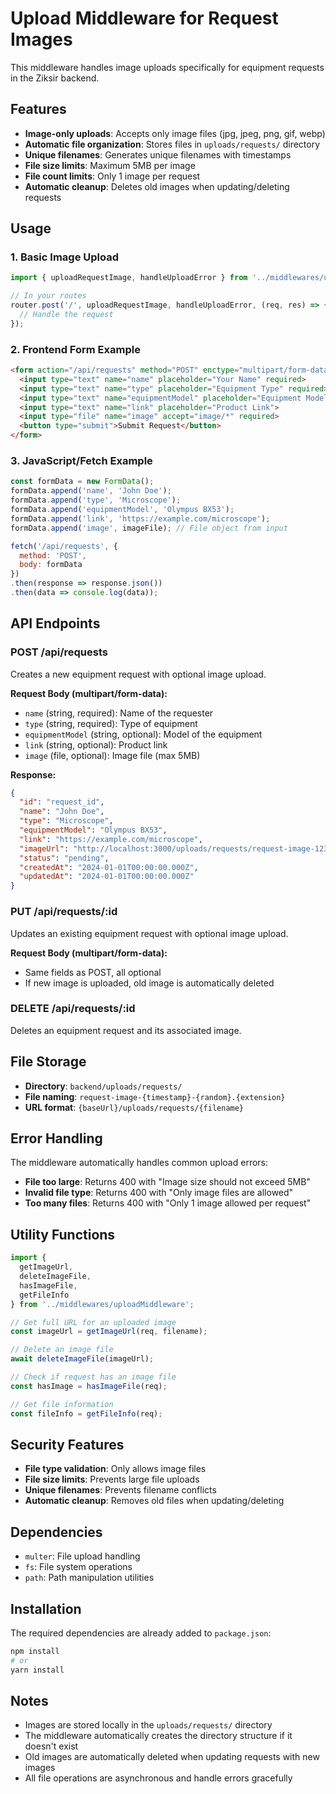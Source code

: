 # Upload Middleware for Request Images

This middleware handles image uploads specifically for equipment requests in the Ziksir backend.

## Features

- **Image-only uploads**: Accepts only image files (jpg, jpeg, png, gif, webp)
- **Automatic file organization**: Stores files in `uploads/requests/` directory
- **Unique filenames**: Generates unique filenames with timestamps
- **File size limits**: Maximum 5MB per image
- **File count limits**: Only 1 image per request
- **Automatic cleanup**: Deletes old images when updating/deleting requests

## Usage

### 1. Basic Image Upload

```typescript
import { uploadRequestImage, handleUploadError } from '../middlewares/uploadMiddleware';

// In your routes
router.post('/', uploadRequestImage, handleUploadError, (req, res) => {
  // Handle the request
});
```

### 2. Frontend Form Example

```html
<form action="/api/requests" method="POST" enctype="multipart/form-data">
  <input type="text" name="name" placeholder="Your Name" required>
  <input type="text" name="type" placeholder="Equipment Type" required>
  <input type="text" name="equipmentModel" placeholder="Equipment Model">
  <input type="text" name="link" placeholder="Product Link">
  <input type="file" name="image" accept="image/*" required>
  <button type="submit">Submit Request</button>
</form>
```

### 3. JavaScript/Fetch Example

```javascript
const formData = new FormData();
formData.append('name', 'John Doe');
formData.append('type', 'Microscope');
formData.append('equipmentModel', 'Olympus BX53');
formData.append('link', 'https://example.com/microscope');
formData.append('image', imageFile); // File object from input

fetch('/api/requests', {
  method: 'POST',
  body: formData
})
.then(response => response.json())
.then(data => console.log(data));
```

## API Endpoints

### POST /api/requests
Creates a new equipment request with optional image upload.

**Request Body (multipart/form-data):**
- `name` (string, required): Name of the requester
- `type` (string, required): Type of equipment
- `equipmentModel` (string, optional): Model of the equipment
- `link` (string, optional): Product link
- `image` (file, optional): Image file (max 5MB)

**Response:**
```json
{
  "id": "request_id",
  "name": "John Doe",
  "type": "Microscope",
  "equipmentModel": "Olympus BX53",
  "link": "https://example.com/microscope",
  "imageUrl": "http://localhost:3000/uploads/requests/request-image-1234567890-123456789.jpg",
  "status": "pending",
  "createdAt": "2024-01-01T00:00:00.000Z",
  "updatedAt": "2024-01-01T00:00:00.000Z"
}
```

### PUT /api/requests/:id
Updates an existing equipment request with optional image upload.

**Request Body (multipart/form-data):**
- Same fields as POST, all optional
- If new image is uploaded, old image is automatically deleted

### DELETE /api/requests/:id
Deletes an equipment request and its associated image.

## File Storage

- **Directory**: `backend/uploads/requests/`
- **File naming**: `request-image-{timestamp}-{random}.{extension}`
- **URL format**: `{baseUrl}/uploads/requests/{filename}`

## Error Handling

The middleware automatically handles common upload errors:

- **File too large**: Returns 400 with "Image size should not exceed 5MB"
- **Invalid file type**: Returns 400 with "Only image files are allowed"
- **Too many files**: Returns 400 with "Only 1 image allowed per request"

## Utility Functions

```typescript
import { 
  getImageUrl, 
  deleteImageFile, 
  hasImageFile, 
  getFileInfo 
} from '../middlewares/uploadMiddleware';

// Get full URL for an uploaded image
const imageUrl = getImageUrl(req, filename);

// Delete an image file
await deleteImageFile(imageUrl);

// Check if request has an image file
const hasImage = hasImageFile(req);

// Get file information
const fileInfo = getFileInfo(req);
```

## Security Features

- **File type validation**: Only allows image files
- **File size limits**: Prevents large file uploads
- **Unique filenames**: Prevents filename conflicts
- **Automatic cleanup**: Removes old files when updating/deleting

## Dependencies

- `multer`: File upload handling
- `fs`: File system operations
- `path`: Path manipulation utilities

## Installation

The required dependencies are already added to `package.json`:

```bash
npm install
# or
yarn install
```

## Notes

- Images are stored locally in the `uploads/requests/` directory
- The middleware automatically creates the directory structure if it doesn't exist
- Old images are automatically deleted when updating requests with new images
- All file operations are asynchronous and handle errors gracefully
